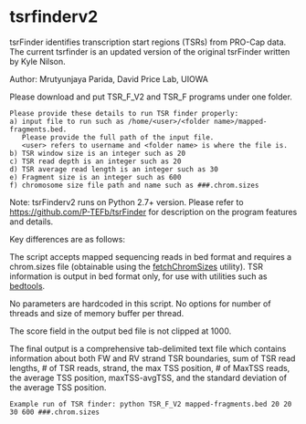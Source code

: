 # tsrfinderv2
tsrFinder identifies transcription start regions (TSRs) from PRO-Cap data. The current tsrfinder is an updated version of the original tsrFinder written by Kyle Nilson.

Author: Mrutyunjaya Parida, David Price Lab, UIOWA

Please download and put TSR_F_V2 and TSR_F programs under one folder.
```
Please provide these details to run TSR finder properly:
a) input file to run such as /home/<user>/<folder name>/mapped-fragments.bed.
   Please provide the full path of the input file.
   <user> refers to username and <folder name> is where the file is.
b) TSR window size is an integer such as 20
c) TSR read depth is an integer such as 20
d) TSR average read length is an integer such as 30
e) Fragment size is an integer such as 600
f) chromosome size file path and name such as ###.chrom.sizes
```
Note: tsrFinderv2 runs on Python 2.7+ version. Please refer to https://github.com/P-TEFb/tsrFinder for description on the program features and details.

Key differences are as follows:

The script accepts mapped sequencing reads in bed format and requires a chrom.sizes file (obtainable using the [fetchChromSizes](http://hgdownload.soe.ucsc.edu/admin/exe/linux.x86_64/) utility). TSR information is output in bed format only, for use with utilities such as [bedtools](http://bedtools.readthedocs.io/en/latest/).

No parameters are hardcoded in this script.
No options for number of threads and size of memory buffer per thread.

The score field in the output bed file is not clipped at 1000.

The final output is a comprehensive tab-delimited text file which contains information about both FW and RV strand TSR boundaries, sum of TSR read lengths, # of TSR reads, strand, the max TSS position, # of MaxTSS reads, the average TSS position, maxTSS-avgTSS, and the standard deviation of the average TSS position.

```
Example run of TSR finder: python TSR_F_V2 mapped-fragments.bed 20 20 30 600 ###.chrom.sizes
```
